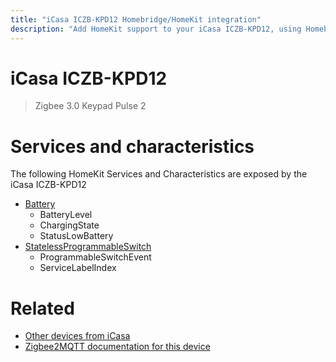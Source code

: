 ```yaml
---
title: "iCasa ICZB-KPD12 Homebridge/HomeKit integration"
description: "Add HomeKit support to your iCasa ICZB-KPD12, using Homebridge, Zigbee2MQTT and homebridge-z2m."
---
```

<!---
This file has been GENERATED using src/docgen/docgen.ts
DO NOT EDIT THIS FILE MANUALLY!
-->
# iCasa ICZB-KPD12
> Zigbee 3.0 Keypad Pulse 2


# Services and characteristics
The following HomeKit Services and Characteristics are exposed by
the iCasa ICZB-KPD12

* [Battery](../../battery.md)
  * BatteryLevel
  * ChargingState
  * StatusLowBattery
* [StatelessProgrammableSwitch](../../action.md)
  * ProgrammableSwitchEvent
  * ServiceLabelIndex


# Related
* [Other devices from iCasa](../index.md#icasa)
* [Zigbee2MQTT documentation for this device](https://www.zigbee2mqtt.io/devices/ICZB-KPD12.html)